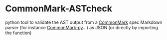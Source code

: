 CommonMark-ASTcheck
===================

python tool to validate the AST output from a [CommonMark](http://commonmark.org) spec Markdown parser (for instance [CommonMark-py](https://github.com/rolandshoemaker/CommonMark-py)...) as JSON (or directly by importing the function)
